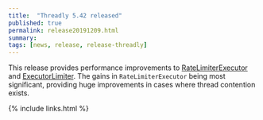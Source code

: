 ```yaml
---
title:  "Threadly 5.42 released"
published: true
permalink: release20191209.html
summary: 
tags: [news, release, release-threadly]
---
```


This release provides performance improvements to <a href="javadocs/5.43/org/threadly/concurrent/wrapper/limiter/RateLimiterExecutor.html">RateLimiterExecutor</a> and <a href="javadocs/5.43/org/threadly/concurrent/wrapper/limiter/ExecutorLimiter.html">ExecutorLimiter</a>.  The gains in `RateLimiterExecutor` being most significant, providing huge improvements in cases where thread contention exists. 

{% include links.html %}
